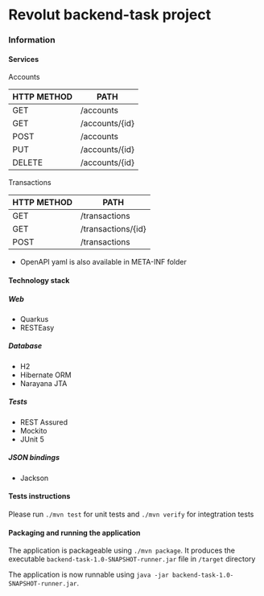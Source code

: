 # Revolut backend-task project

### Information

#### Services

Accounts

| HTTP METHOD | PATH           |
|-------------|----------------|
|   GET       | /accounts      |
| GET         | /accounts/{id} |
| POST        | /accounts      |
| PUT         | /accounts/{id} |
| DELETE      | /accounts/{id} |

Transactions

| HTTP METHOD | PATH               |
|-------------|--------------------|
| GET         | /transactions      |
| GET         | /transactions/{id} |
| POST        | /transactions      |

* OpenAPI yaml is also available in META-INF folder 


#### Technology stack

##### Web

* Quarkus
* RESTEasy 

##### Database

* H2
* Hibernate ORM
* Narayana JTA

##### Tests

* REST Assured
* Mockito
* JUnit 5

##### JSON bindings

*  Jackson


#### Tests instructions

Please run `./mvn test` for unit tests and `./mvn verify` for integtration tests


#### Packaging and running the application

The application is packageable using `./mvn package`.
It produces the executable `backend-task-1.0-SNAPSHOT-runner.jar` file in `/target` directory

The application is now runnable using `java -jar backend-task-1.0-SNAPSHOT-runner.jar`.
